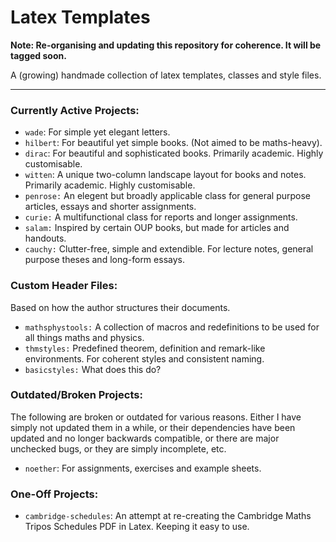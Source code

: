 # Latex Templates

**Note: Re-organising and updating this repository for coherence. It will be tagged soon.**

A (growing) handmade collection of latex templates, classes and style files.

---

### Currently Active Projects:
+ `wade`: For simple yet elegant letters.
+ `hilbert`: For beautiful yet simple books. (Not aimed to be maths-heavy).
+ `dirac`: For beautiful and sophisticated books. Primarily academic. Highly customisable.
+ `witten`: A unique two-column landscape layout for books and notes. Primarily academic. Highly customisable.
+ `penrose:` An elegent but broadly applicable class for general purpose articles, essays and shorter assignments.
+ `curie:` A multifunctional class for reports and longer assignments.
+ `salam:` Inspired by certain OUP books, but made for articles and handouts.
+ `cauchy:` Clutter-free, simple and extendible. For lecture notes, general purpose theses and long-form essays.

### Custom Header Files:
Based on how the author structures their documents.
+ `mathsphystools:` A collection of macros and redefinitions to be used for all things maths and physics.
+ `thmstyles:` Predefined theorem, definition and remark-like environments. For coherent styles and consistent naming.
+ `basicstyles:` What does this do?

### Outdated/Broken Projects:
The following are broken or outdated for various reasons. Either I have simply not updated them in a while, or their dependencies have been updated and no longer backwards compatible, or there are major unchecked bugs, or they are simply incomplete, etc.
+ `noether`: For assignments, exercises and example sheets.

### One-Off Projects:
+ `cambridge-schedules`: An attempt at re-creating the Cambridge Maths Tripos Schedules PDF in Latex. Keeping it easy to use.